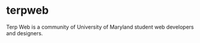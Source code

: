 terpweb
=======

Terp Web is a community of University of Maryland student web developers and designers.